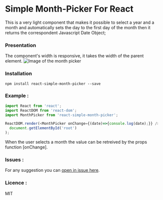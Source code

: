 #   Simple Month-Picker For React
This is a very light component that makes it possible to select a year and a month and automatically sets the day to the first day of the month then it returns the correspondent Javascript Date Object;

### Presentation
The component's width is responsive, it takes the width of the parent element.
![Image of the month picker](https://cloud.githubusercontent.com/assets/10856604/25960110/4b5c63d2-3676-11e7-89d6-4a926547e7ec.png)


### Installation
```shell
npm install react-simple-month-picker --save
```
### Example :
```javascript
import React from 'react';
import ReactDOM from 'react-dom';
import MonthPicker from 'react-simple-month-picker';

ReactDOM.render(<MonthPicker onChange={(date)=>{console.log(date);}} />,
  document.getElementById('root')
);
```
When the user selects a month the value can be retreived by the props function [onChange].

### Issues :
For any suggestion you can [open in issue here](https://github.com/Meshredded/react-simple-month-picker/issues).

### Licence :
MIT
